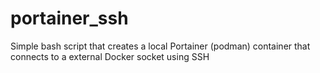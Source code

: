 # portainer_ssh
Simple bash script that creates a local Portainer (podman) container that connects to a external Docker socket using SSH
